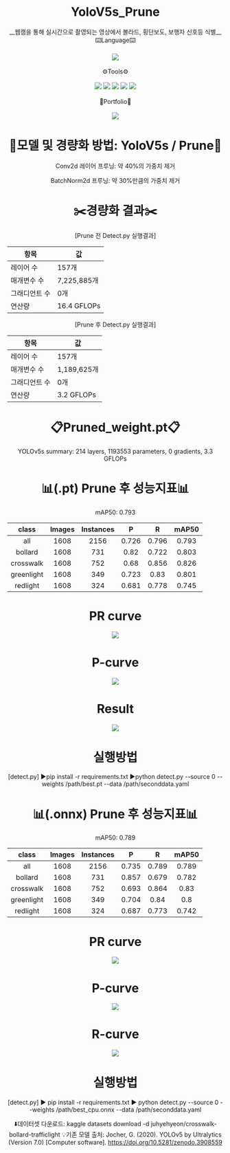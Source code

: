 # <div align="center"> YoloV5s_Prune </div>
<div align="center"> __웹캠을 통해 실시간으로 촬영되는 영상에서 볼라드, 횡단보도, 보행자 신호등 식별__

<div align="center">
    <div style="display: inline-block; text-align: center;">
        <div>⌨️Language⌨️</div>
        <br>
        <img src="https://img.shields.io/badge/python-3776AB?style=flat&logo=python&logoColor=white" />
        <br><br>
        <div>⚙️Tools⚙️</div>
        <br>
        <img src="https://img.shields.io/badge/github-181717?style=flat&logo=python&logoColor=white" />
        <img src="https://img.shields.io/badge/pycharm-000000?style=flat&logo=python&logoColor=white" />
        <img src="https://img.shields.io/badge/visualstudiocode-007ACC?style=flat&logo=python&logoColor=white" />
        <img src="https://img.shields.io/badge/pytorch-EE4C2C?style=flat&logo=python&logoColor=white" />
        <img src="https://img.shields.io/badge/opencv-5C3EE8?style=flat&logo=python&logoColor=white" />
        <br><br>
        <div>📝Portfolio📝</div>
        <br>
        <img src="https://img.shields.io/badge/notion-000000?style=flat&logo=python&logoColor=white" />
    </div>
</div>

# 🧠모델 및 경량화 방법: YoloV5s / Prune🧠


Conv2d 레이어 프루닝: 약 40%의 가중치 제거

BatchNorm2d 프루닝: 약 30%만큼의 가중치 제거

# ✂️경량화 결과✂️

 [Prune 전 Detect.py 실행결과]

| 항목 | 값 |
| --- | --- |
| 레이어 수 | 157개 |
| 매개변수 수 | 7,225,885개 |
| 그래디언트 수 | 0개 |
| 연산량 | 16.4 GFLOPs |

 [Prune 후 Detect.py 실행결과]

| 항목 | 값 |
| --- | --- |
| 레이어 수 | 157개 |
| 매개변수 수 | 1,189,625개 |
| 그래디언트 수 | 0개 |
| 연산량 | 3.2 GFLOPs |


# 📋Pruned_weight.pt📋
YOLOv5s summary: 214 layers, 1193553 parameters, 0 gradients, 3.3 GFLOPs


# 📊(.pt) Prune 후 성능지표📊

mAP50: 0.793

|class|Images|Instances|P|R|mAP50|
|:---:|:---:|:---:|:---:|:---:|:---:|
|all|1608|2156|0.726|0.796|0.793|
|bollard|1608|731|0.82|0.722|0.803|
|crosswalk|1608|752|0.68|0.856|0.826|
|greenlight|1608|349|0.723|0.83|0.801|
|redlight|1608|324|0.681|0.778|0.745|

# PR curve

<p align="center">
  <img src="https://github.com/nagoriyouki/YoloV5s_Prune/assets/130470442/397839f0-58a4-47fd-9fef-26ac161f0d5c">
</p>

# P-curve
<p align="center">
  <img src="https://github.com/nagoriyouki/YoloV5s_Prune/assets/130470442/94b55951-26c9-4267-96da-d198724e4de8">
</p>

# Result
<p align="center">
  <img src="https://github.com/nagoriyouki/YoloV5s_Prune/assets/130470442/d80c08fe-e788-4824-869c-b76f4060e158">
</p>

# 실행방법
[detect.py]
▶️pip install -r requirements.txt
▶️python detect.py --source 0 --weights /path/best.pt --data /path/seconddata.yaml


# 📊(.onnx) Prune 후 성능지표📊

mAP50: 0.789

|class|Images|Instances|P|R|mAP50|
|:---:|:---:|:---:|:---:|:---:|:---:|
|all|1608|2156|0.735|0.789|0.789|
|bollard|1608|731|0.857|0.679|0.782|
|crosswalk|1608|752|0.693|0.864|0.83|
|greenlight|1608|349|0.704|0.84|0.8|
|redlight|1608|324|0.687|0.773|0.742|

# PR curve

<p align="center">
  <img src="https://github.com/nagoriyouki/YoloV5s_Prune/assets/130470442/a90d04b3-bbc9-4737-bdcd-6701e3112221">
</p>

# P-curve
<p align="center">
  <img src="https://github.com/nagoriyouki/YoloV5s_Prune/assets/130470442/38575484-f9d6-4715-8de2-16d136a6032b">
</p>

# R-curve
<p align="center">
  <img src="https://github.com/nagoriyouki/YoloV5s_Prune/assets/130470442/2f315e05-a687-44d4-9f6a-a974b0f1a409">
</p>

# 실행방법
[detect.py]
▶️ pip install -r requirements.txt
▶️ python detect.py --source 0 --weights /path/best_cpu.onnx --data /path/seconddata.yaml


⬇️데이터셋 다운로드: kaggle datasets download -d juhyehyeon/crosswalk-bollard-trafficlight
💡기존 모델 출처: Jocher, G. (2020). YOLOv5 by Ultralytics (Version 7.0) [Computer software]. https://doi.org/10.5281/zenodo.3908559
</div>
